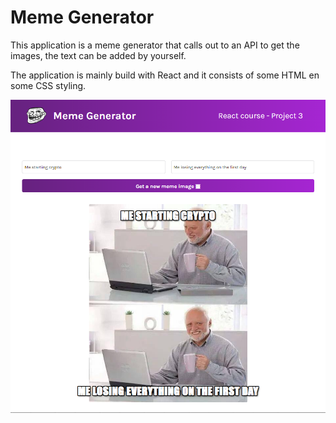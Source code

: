 # Meme Generator

This application is a meme generator that calls out to an API to get the images, the text can be added by yourself. 

The application is mainly build with React and it consists of some HTML en some CSS styling. 

![Preview](https://github.com/SemRodenburg/Meme-Generator/blob/main/images/Readme-image.png)
